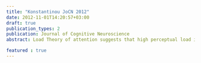 ```yaml
---
title: "Konstantinou JoCN 2012"
date: 2012-11-01T14:20:57+03:00
draft: true
publication_types: 2
publication: Journal of Cognitive Neuroscience
abstract: Load Theory of attention suggests that high perceptual load in a task leads to reduced sensory visual cortex response to task-unrelated stimuli resulting in “load-induced blindness” [e.g., Lavie, N. Attention, distraction and cognitive control under load. Current Directions in Psychological Science, 19, 143–148, 2010; Lavie, N. Distracted and confused? Selective attention under load. Trends in Cognitive Sciences, 9, 75–82, 2005]. Consideration of the findings that visual STM (VSTM) involves sensory recruitment [e.g., Pasternak, T., & Greenlee, M. Working memory in primate sensory systems. Nature Reviews Neuroscience, 6, 97–107, 2005] within Load Theory led us to a new hypothesis regarding the effects of VSTM load on visual processing. If VSTM load draws on sensory visual capacity, then similar to perceptual load, high VSTM load should also reduce visual cortex response to incoming stimuli leading to a failure to detect them. We tested this hypothesis with fMRI and behavioral measures of visual detection sensitivity. Participants detected the presence of a contrast increment during the maintenance delay in a VSTM task requiring maintenance of color and position. Increased VSTM load (manipulated by increased set size) led to reduced retinotopic visual cortex (V1–V3) responses to contrast as well as reduced detection sensitivity, as we predicted. Additional visual detection experiments established a clear tradeoff between the amount of information maintained in VSTM and detection sensitivity, while ruling out alternative accounts for the effects of VSTM load in terms of differential spatial allocation strategies or task difficulty. These findings extend Load Theory to demonstrate a new form of competitive interactions between early visual cortex processing and visual representations held in memory under load and provide a novel line of support for the sensory recruitment hypothesis of VSTM.

featured : true
---
```


